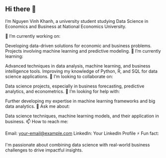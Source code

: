 ## Hi there 👋
I’m Nguyen Vinh Khanh, a university student studying Data Science in Economics and Business at National Economics University.

🔭 I’m currently working on:

Developing data-driven solutions for economic and business problems.
Projects involving machine learning and predictive modeling.
🌱 I’m currently learning:

Advanced techniques in data analysis, machine learning, and business intelligence tools.
Improving my knowledge of Python, R, and SQL for data science applications.
👯 I’m looking to collaborate on:

Data science projects, especially in business forecasting, predictive analytics, and econometrics.
🤔 I’m looking for help with:

Further developing my expertise in machine learning frameworks and big data analytics.
💬 Ask me about:

Data science techniques, machine learning models, and their application in business.
📫 How to reach me:

Email: your-email@example.com
LinkedIn: Your LinkedIn Profile
⚡ Fun fact:

I'm passionate about combining data science with real-world business challenges to drive impactful insights.
<!--
**KNV-DSEB/KNV-DSEB** is a ✨ _special_ ✨ repository because its `README.md` (this file) appears on your GitHub profile.

Here are some ideas to get you started:

- 🔭 I’m currently working on ...
- 🌱 I’m currently learning ...
- 👯 I’m looking to collaborate on ...
- 🤔 I’m looking for help with ...
- 💬 Ask me about ...
- 📫 How to reach me: ...
- 😄 Pronouns: ...
- ⚡ Fun fact: ...
-->
